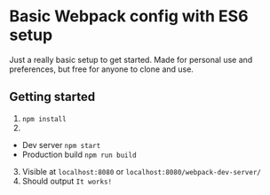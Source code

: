 # Basic Webpack config with ES6 setup
Just a really basic setup to get started. 
Made for personal use and preferences, but free for anyone to clone and use.

## Getting started
1. `npm install`
2. 
  - Dev server `npm start`
  - Production build `npm run build`
3. Visible at `localhost:8080` or `localhost:8080/webpack-dev-server/`
4. Should output `It works!`
